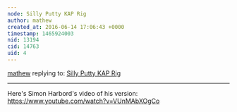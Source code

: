 ```yaml
---
node: Silly Putty KAP Rig
author: mathew
created_at: 2016-06-14 17:06:43 +0000
timestamp: 1465924003
nid: 13194
cid: 14763
uid: 4
---
```




[mathew](../profile/mathew) replying to: [Silly Putty KAP Rig](../notes/ranon/06-13-2016/silly-putty-kap-rig)

----
Here's Simon Harbord's video of his version:
https://www.youtube.com/watch?v=VUnMAbXOgCo